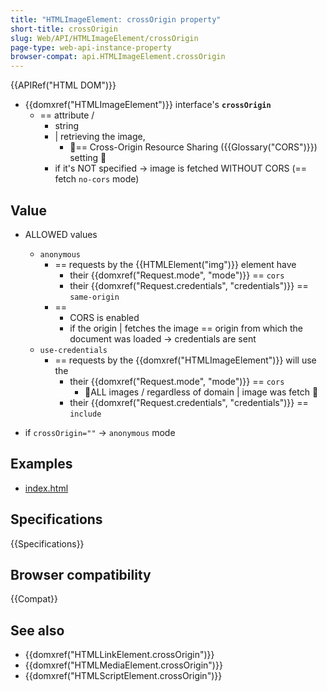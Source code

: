 ```yaml
---
title: "HTMLImageElement: crossOrigin property"
short-title: crossOrigin
slug: Web/API/HTMLImageElement/crossOrigin
page-type: web-api-instance-property
browser-compat: api.HTMLImageElement.crossOrigin
---
```


{{APIRef("HTML DOM")}}

* {{domxref("HTMLImageElement")}} interface's **`crossOrigin`**
  * == attribute /
    * string
    * | retrieving the image,
      * 👀== Cross-Origin Resource Sharing ({{Glossary("CORS")}}) setting 👀
    * if it's NOT specified -> image is fetched WITHOUT CORS (== fetch `no-cors` mode)

## Value

* ALLOWED values
  * `anonymous`
    * == requests by the {{HTMLElement("img")}} element have
      * their {{domxref("Request.mode", "mode")}} == `cors`
      * their {{domxref("Request.credentials", "credentials")}} == `same-origin`
    * ==
      * CORS is enabled
      * if the origin | fetches the image == origin from which the document was loaded -> credentials are sent 
  * `use-credentials`
    * == requests by the {{domxref("HTMLImageElement")}} will use the 
      * their {{domxref("Request.mode", "mode")}} == `cors`
        * 👀ALL images / regardless of domain | image was fetch 👀
      * their {{domxref("Request.credentials", "credentials")}} == `include`

* if `crossOrigin=""` -> `anonymous` mode

## Examples

* [index.html](index.html)

## Specifications

{{Specifications}}

## Browser compatibility

{{Compat}}

## See also

- {{domxref("HTMLLinkElement.crossOrigin")}}
- {{domxref("HTMLMediaElement.crossOrigin")}}
- {{domxref("HTMLScriptElement.crossOrigin")}}

